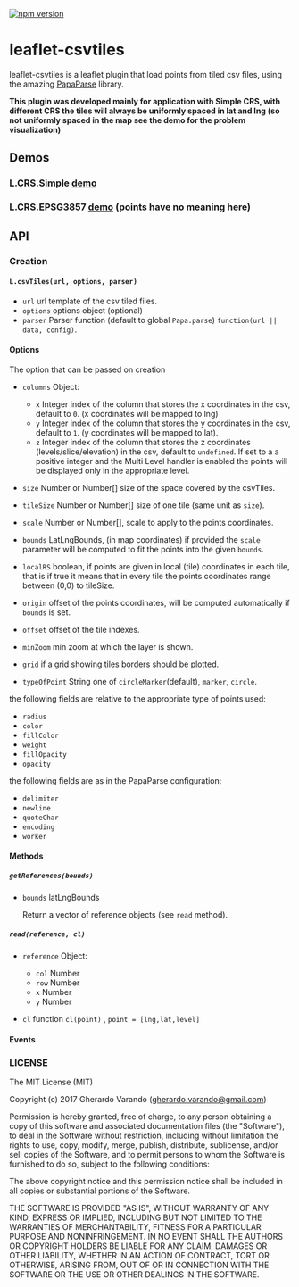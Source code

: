 [![npm version](https://badge.fury.io/js/leaflet-csvtiles.svg)](https://badge.fury.io/js/leaflet-csvtiles)


# leaflet-csvtiles
leaflet-csvtiles is a leaflet plugin that load points from tiled csv files, using the amazing [PapaParse](http://papaparse.com/) library.

**This plugin was developed mainly for application with Simple CRS, with different CRS the tiles will always be uniformly spaced in lat and lng (so not uniformly spaced in the map see the demo for the problem visualization)**

## Demos 

### L.CRS.Simple [demo](https://gherardovarando.github.io/leaflet-csvtiles/demo/index.html)

### L.CRS.EPSG3857 [demo](https://gherardovarando.github.io/leaflet-csvtiles/demo/index2.html) (points have no meaning here)

## API

### Creation

#### `L.csvTiles(url, options, parser)`

- `url` url template of the csv tiled files.
- `options` options object (optional)
- `parser` Parser function (default to global `Papa.parse`) `function(url || data, config)`.

#### Options

The option that can be passed on creation

- `columns` Object:

  - `x` Integer index of the column that stores the x coordinates in the csv, default to `0`. (x coordinates will be mapped to lng)
  - `y` Integer index of the column that stores the y coordinates in the csv, default to `1`. (y coordinates will be mapped to lat).
  - `z` Integer index of the column that stores the z coordinates (levels/slice/elevation) in the csv, default to `undefined`. If set to a a positive integer and the Multi Level handler is enabled the points will be displayed only in the appropriate level.

- `size` Number or Number[] size of the space covered by the csvTiles.

- `tileSize` Number or Number[] size of one tile (same unit as `size`).
- `scale` Number or Number[], scale to apply to the points coordinates.
- `bounds` LatLngBounds, (in map coordinates) if provided the `scale` parameter will be computed to fit the points into the given `bounds`.
- `localRS` boolean, if points are given in local (tile) coordinates in each tile, that is if true it means that in every tile the points coordinates range between (0,0) to tileSize.
- `origin` offset of the points coordinates, will be computed automatically if `bounds` is set.
- `offset` offset of the tile indexes.
- `minZoom` min zoom at which the layer is shown.
- `grid` if a grid showing tiles borders should be plotted.
- `typeOfPoint` String one of `circleMarker`(default), `marker`, `circle`.

the following fields are relative to the appropriate type of points used:

- `radius`
- `color`
- `fillColor`
- `weight`
- `fillOpacity`
- `opacity`

the following fields are as in the PapaParse configuration:

- `delimiter`
- `newline`
- `quoteChar`
- `encoding`
- `worker`

#### Methods

##### `getReferences(bounds)`

- `bounds` latLngBounds

  Return a vector of reference objects (see `read` method).

##### `read(reference, cl)`

- `reference` Object:

  - `col` Number
  - `row` Number
  - `x` Number
  - `y` Number

- `cl` function `cl(point)` , `point = [lng,lat,level]`

#### Events

### LICENSE

The MIT License (MIT)

Copyright (c) 2017 Gherardo Varando (gherardo.varando@gmail.com)

Permission is hereby granted, free of charge, to any person obtaining a copy of this software and associated documentation files (the "Software"), to deal in the Software without restriction, including without limitation the rights to use, copy, modify, merge, publish, distribute, sublicense, and/or sell copies of the Software, and to permit persons to whom the Software is furnished to do so, subject to the following conditions:

The above copyright notice and this permission notice shall be included in all copies or substantial portions of the Software.

THE SOFTWARE IS PROVIDED "AS IS", WITHOUT WARRANTY OF ANY KIND, EXPRESS OR IMPLIED, INCLUDING BUT NOT LIMITED TO THE WARRANTIES OF MERCHANTABILITY, FITNESS FOR A PARTICULAR PURPOSE AND NONINFRINGEMENT. IN NO EVENT SHALL THE AUTHORS OR COPYRIGHT HOLDERS BE LIABLE FOR ANY CLAIM, DAMAGES OR OTHER LIABILITY, WHETHER IN AN ACTION OF CONTRACT, TORT OR OTHERWISE, ARISING FROM, OUT OF OR IN CONNECTION WITH THE SOFTWARE OR THE USE OR OTHER DEALINGS IN THE SOFTWARE.
